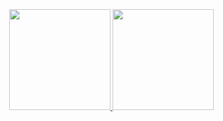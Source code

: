 <div align="center">
  <a href="https://github.com/RenatoMods">
  <img height="180em" src="https://github-readme-stats.vercel.app/api?username=RenatoDev&show_icons=true&theme=dracula&include_all_commits=true&count_private=true"/>
  <img height="180em" src="https://github-readme-stats.vercel.app/api/top-langs/?username=RenatoDev&layout=compact&langs_count=7&theme=dracula"/>
</div>
